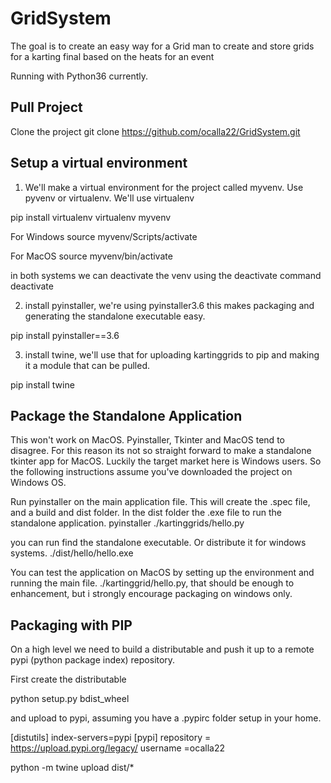 # GridSystem
The goal is to create an easy way for a Grid man to create and store grids for a karting final based on the heats for an event

Running with Python36 currently.

## Pull Project
Clone the project
git clone https://github.com/ocalla22/GridSystem.git

## Setup a virtual environment
1. We'll make a virtual environment for the project called myvenv. Use pyvenv or virtualenv. We'll use virtualenv

pip install virtualenv
virtualenv myvenv

For Windows
source myvenv/Scripts/activate

For MacOS
source myvenv/bin/activate

in both systems we can deactivate the venv using the deactivate command
deactivate

2. install pyinstaller, we're using pyinstaller3.6 this makes packaging and generating the standalone executable easy.

pip install pyinstaller==3.6

3. install twine, we'll use that for uploading kartinggrids to pip and making it a module that can be pulled.

pip install twine

## Package the Standalone Application
This won't work on MacOS. Pyinstaller, Tkinter and MacOS tend to disagree. For this reason its not so straight forward to make a standalone tkinter app for MacOS. Luckily the target market here is Windows users.
So the following instructions assume you've downloaded the project on Windows OS.

Run pyinstaller on the main application file. This will create the .spec file, and a build and dist folder. In the dist folder the .exe file to run the standalone application.
pyinstaller ./kartinggrids/hello.py

you can run find the standalone executable. Or distribute it for windows systems.
./dist/hello/hello.exe

You can test the application on MacOS by setting up the environment and running the main file.
./kartinggrid/hello.py, that should be enough to enhancement, but i strongly encourage packaging on windows only.


## Packaging with PIP
On a high level we need to build a distributable and push it up to a remote pypi (python package index) repository.

First create the distributable

python setup.py bdist_wheel

and upload to pypi, assuming you have a .pypirc folder setup in your home.

[distutils] 
index-servers=pypi
[pypi] 
repository = https://upload.pypi.org/legacy/ 
username =ocalla22

python -m twine upload dist/*
